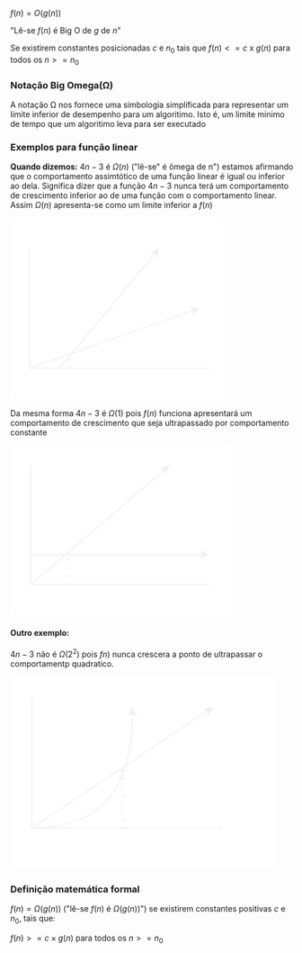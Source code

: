 $f(n) = O(g(n))$

"Lê-se $f(n)$ é Big O de $g$ de $n$"

Se existirem constantes posicionadas $c$ e $n_0$ tais que $f(n)<= c \text{ x } g(n)$ para todos os $n>=n_0$ 
### Notação Big Omega(Ω)
A notação Ω nos fornece uma simbologia simplificada para representar um limite inferior de desempenho para um algoritimo. Isto é, um limite minimo de tempo que um algoritimo leva para ser executado
### Exemplos para função linear
**Quando dizemos:**
$4n-3$ é $Ω(n)$ ("lê-se" é ômega de n") estamos afirmando que o comportamento assimtótico de uma função linear é igual ou inferior ao dela.
Significa dizer que a função $4n-3$ nunca terá um comportamento de crescimento inferior ao de uma função com o comportamento linear.
Assim $Ω(n)$ apresenta-se como um limite inferior a $f(n)$

![](../diagramas/GraficoOmegaLinear.svg)

Da mesma forma $4n-3$ é $Ω(1)$ pois $f(n)$ funciona apresentará um comportamento de crescimento que seja ultrapassado por comportamento constante

![](../diagramas/BigOmegaConstante.svg)

#### Outro exemplo:
$4n-3$ não é $Ω(2^2)$ pois $fn)$ nunca crescera a ponto de ultrapassar o comportamentp quadratico.

![](../diagramas/BigOmegaQuadratico.svg)

### Definição matemática formal
$f(n)=Ω(g(n))$ ("lê-se $f(n)$ é $Ω(g(n))$") se existirem constantes positivas $c$ e $n_0$, tais que:

$f(n)>=c \times g(n)$ para todos os $n>=n_0$
